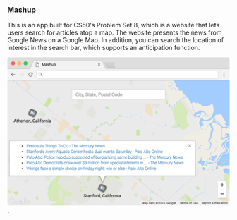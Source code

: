 ### Mashup

This is an app built for CS50's Problem Set 8, which is a website that lets users search for articles atop a map. The website presents the news from Google News on a Google Map. In addition, you can search the location of interest in the search bar, which supports an anticipation function.

![](snapshot.png).
